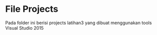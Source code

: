 
File Projects
==

Pada folder ini berisi projects latihan3 yang dibuat menggunakan tools Visual Studio 2015
